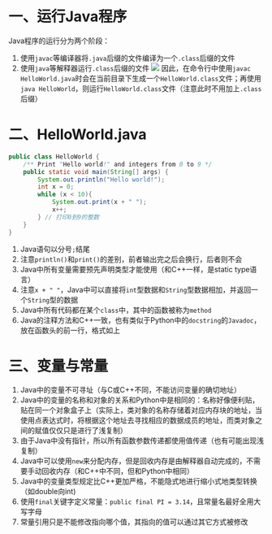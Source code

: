 # 一、运行Java程序

Java程序的运行分为两个阶段：
1. 使用`javac`等编译器将`.java`后缀的文件编译为一个`.class`后缀的文件
2. 使用`java`等解释器运行`.class`后缀的文件
![](https://joshhug.gitbooks.io/hug61b/content/assets/compilation_figure.svg)
因此，在命令行中使用`javac HelloWorld.java`时会在当前目录下生成一个`HelloWorld.class`文件；再使用`java HelloWorld`，则运行`HelloWorld.class`文件（注意此时不用加上`.class`后缀）

# 二、HelloWorld.java

```java
public class HelloWorld {
	/** Print "Hello world!" and integers from 0 to 9 */
    public static void main(String[] args) {
        System.out.println("Hello world!");
        int x = 0;
        while (x < 10){
            System.out.print(x + " ");
            x++;
        } // 打印0到9的整数
    }
}
```

1. Java语句以分号`;`结尾
2. 注意`println()`和`print()`的差别，前者输出完之后会换行，后者则不会
3. Java中所有变量需要预先声明类型才能使用（和C++一样，是static type语言）
4. 注意`x + " "`，Java中可以直接将`int`型数据和`String`型数据相加，并返回一个`String`型的数据
5. Java中所有代码都在某个`class`中，其中的函数被称为`method`
6. Java的注释方法和C++一致，也有类似于Python中的`docstring`的`Javadoc`，放在函数头的前一行，格式如上

# 三、变量与常量

1. Java中的变量不可寻址（与C或C++不同，不能访问变量的确切地址）
2. Java中的变量的名称和对象的关系和Python中是相同的：名称好像便利贴，贴在同一个对象盒子上（实际上，类对象的名称存储着对应内存块的地址，当使用点表达式时，将根据这个地址去寻找相应的数据成员的地址，而类对象之间的赋值仅仅只是进行了浅复制）
3. 由于Java中没有指针，所以所有函数参数传递都使用值传递（也有可能出现浅复制）
4. Java中可以使用`new`来分配内存，但是回收内存是由解释器自动完成的，不需要手动回收内存（和C++中不同，但和Python中相同）
5. Java中的变量类型规定比C++更加严格，不能隐式地进行缩小式地类型转换（如double向int)
6. 使用`final`关键字定义常量：`public final PI = 3.14`，且常量名最好全用大写字母
7. 常量引用只是不能修改指向哪个值，其指向的值可以通过其它方式被修改